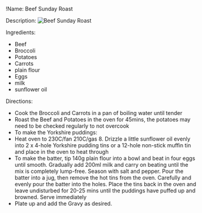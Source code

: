 !Name: Beef Sunday Roast

Description:
![Beef Sunday Roast](https://www.themealdb.com/images/media/meals/ssrrrs1503664277.jpg "Beef Sunday Roast")

Ingredients:
- Beef
- Broccoli
- Potatoes
- Carrots
- plain flour
- Eggs
- milk
- sunflower oil

Directions:
- Cook the Broccoli and Carrots in a pan of boiling water until tender
- Roast the Beef and Potatoes in the oven for 45mins, the potatoes may need to be checked regularly to not overcook
- To make the Yorkshire puddings:
- Heat oven to 230C/fan 210C/gas 8. Drizzle a little sunflower oil evenly into 2 x 4-hole Yorkshire pudding tins or a 12-hole non-stick muffin tin and place in the oven to heat through
- To make the batter, tip 140g plain flour into a bowl and beat in four eggs until smooth. Gradually add 200ml milk and carry on beating until the mix is completely lump-free. Season with salt and pepper. Pour the batter into a jug, then remove the hot tins from the oven. Carefully and evenly pour the batter into the holes. Place the tins back in the oven and leave undisturbed for 20-25 mins until the puddings have puffed up and browned. Serve immediately
- Plate up and add the Gravy as desired.
